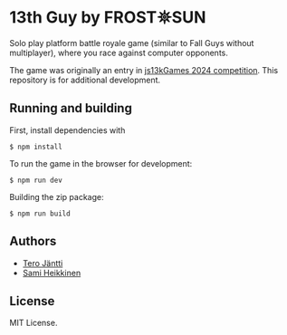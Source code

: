 # 13th Guy by FROST𖤓SUN

Solo play platform battle royale game (similar to Fall Guys without multiplayer), where you race against computer
opponents.

The game was originally an entry in [js13kGames 2024
competition](https://2024.js13kgames.com/). This repository is for
additional development.

## Running and building

First, install dependencies with

    $ npm install

To run the game in the browser for development:

    $ npm run dev

Building the zip package:

    $ npm run build

## Authors

-   [Tero Jäntti](https://github.com/tkjantti)
-   [Sami Heikkinen](https://github.com/sz1521)

## License

MIT License.
